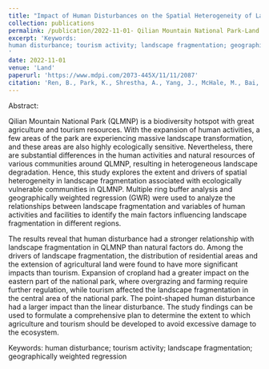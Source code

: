 ```yaml
---
title: "Impact of Human Disturbances on the Spatial Heterogeneity of Landscape Fragmentation in Qilian Mountain National Park, China"
collection: publications
permalink: /publication/2022-11-01- Qilian Mountain National Park-Land
excerpt: 'Keywords: 
human disturbance; tourism activity; landscape fragmentation; geographically weighted regression; landscape metrics
'
date: 2022-11-01
venue: 'Land'
paperurl: 'https://www.mdpi.com/2073-445X/11/11/2087'
citation: 'Ren, B., Park, K., Shrestha, A., Yang, J., McHale, M., Bai, W., & Wang, G. (2022). Impact of human disturbances on the spatial heterogeneity of landscape fragmentation in Qilian Mountain National Park, China. Land, 11(11), 2087.; <i>Journal 1</i>. 1(1).'
---
```


Abstract:

Qilian Mountain National Park (QLMNP) is a biodiversity hotspot with great agriculture and tourism resources. With the expansion of human activities, a few areas of the park are experiencing massive landscape transformation, and these areas are also highly ecologically sensitive. Nevertheless, there are substantial differences in the human activities and natural resources of various communities around QLMNP, resulting in heterogeneous landscape degradation. Hence, this study explores the extent and drivers of spatial heterogeneity in landscape fragmentation associated with ecologically vulnerable communities in QLMNP. Multiple ring buffer analysis and geographically weighted regression (GWR) were used to analyze the relationships between landscape fragmentation and variables of human activities and facilities to identify the main factors influencing landscape fragmentation in different regions. 

The results reveal that human disturbance had a stronger relationship with landscape fragmentation in QLMNP than natural factors do. Among the drivers of landscape fragmentation, the distribution of residential areas and the extension of agricultural land were found to have more significant impacts than tourism. Expansion of cropland had a greater impact on the eastern part of the national park, where overgrazing and farming require further regulation, while tourism affected the landscape fragmentation in the central area of the national park. The point-shaped human disturbance had a larger impact than the linear disturbance. The study findings can be used to formulate a comprehensive plan to determine the extent to which agriculture and tourism should be developed to avoid excessive damage to the ecosystem.

Keywords: human disturbance; tourism activity; landscape fragmentation; geographically weighted regression
